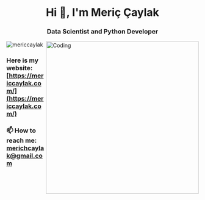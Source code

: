 <h1 align="center">Hi 👋, I'm Meriç Çaylak</h1>
<h3 align="center">Data Scientist and Python Developer</h3>
<img align="right" alt="Coding" width="400" src="https://cdn.dribbble.com/users/1187278/screenshots/16762086/media/10ba6161c70f3edd67f34e229b62b852.gif">

<p align="left"> <img src="https://komarev.com/ghpvc/?username=mericcaylak&label=Profile%20views&color=0e75b6&style=flat" alt="mericcaylak" /> </p>

### Here is my website: [https://mericcaylak.com/](https://mericcaylak.com/)

### 📫 How to reach me: **merichcaylak@gmail.com**
